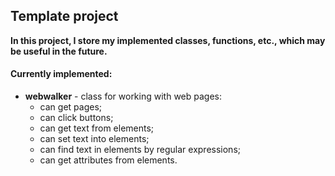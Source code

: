 ## Template project
**In this project, I store my implemented classes, functions, etc., which may be useful in the future.**

#### Currently implemented:
+ **webwalker** - class for working with web pages:
  + can get pages;
  + can click buttons;
  + can get text from elements;
  + can set text into elements;
  + can find text in elements by regular expressions;
  + can get attributes from elements.